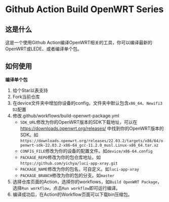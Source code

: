# Github Action Build OpenWRT Series
## 这是什么
这是一个使用Github Action编译OpenWRT相关的工具，你可以编译最新的OpenWRT或LEDE、或者编译单个包。
## 如何使用
**编译单个包**
1. 给个Star以表支持
2. Fork当前仓库
3. 在device文件夹中增加你设备的config，文件夹中默认包含`x86_64`、`Newifi3 D2`配置
4. 修改.github/workflows/build-openwrt-package.yml
   - `SDK_URL`修改为你的OpenWRT版本的SDK下载地址，可以在 https://downloads.openwrt.org/releases/ 中找到你的OpenWRT版本的SDK。如`https://downloads.openwrt.org/releases/22.03.2/targets/x86/64/openwrt-sdk-22.03.2-x86-64_gcc-11.2.0_musl.Linux-x86_64.tar.xz`
   - `CONFIG_FILE`修改为你的设备的配置文件。如`device/x86-64.config`
   - `PACKAGE_REPO`修改为你的包仓库地址。如`https://github.com/yichya/luci-app-xray.git`
   - `PACKAGE_NAME`修改为你的包名，可自定义。如`luci-app-xray`
   - `PACKAGE_BRANCH`修改为你的包的分支。如`master`
5. 选择仓库页面的Action，选择你的workflows，如`Build OpenWRT Package`，选择`Run workflow`，点击`Run workflow`即可运行编译。
6. 编译成功后，在Action的Workflow页面可以下载bin压缩包。
